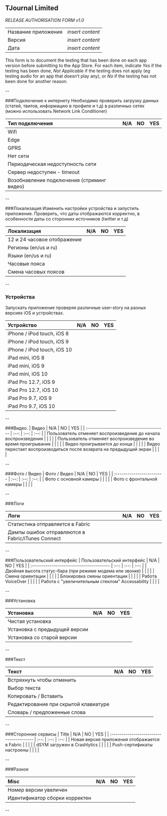 ## TJournal Limited

*RELEASE AUTHORISATION FORM v1.0*

|                     |                  |
| :------------------ | ---------------: |
| Название приложения | *insert content* |
| Версия              | *insert content* |
| Дата                | *insert content* |

This form is to document the testing that has been done on each app
version before submitting to the App Store. For each item, indicate *Yes*
if the testing has been done, *Not Applicable* if the testing does not
apply (eg testing audio for an app that doesn’t play any), or *No* if the
testing has not been done for another reason.

--

###Подключение к интернету
Необходимо проверить загрузку данных (статей, твитов, информацию в профиле и т.д) в различных сетях (можно использовать Network Link Conditioner) 

| Тип подключения                          | N/A  |  NO  | YES  |
| :--------------------------------------- | :--: | :--: | :--: |
| Wifi                                     |      |      |      |
| Edge                                     |      |      |      |
| GPRS                                     |      |      |      |
| Нет сети                                 |      |      |      |
| Периодеческая недоступность сети         |      |      |      |
| Сервер недоступен - timeout              |      |      |      |
| Возобнавление подключения (стриминг видео) |      |      |      |

--

###Локализация
Изменить настройки устройства и запустить приложение. Проверить, что даты отображаются корректно, в особенности даты со сторонних источников (twitter и т.д)

| Локализация                 | N/A  |  NO  | YES  |
| :-------------------------- | :--: | :--: | :--: |
| 12 и 24 часовое отображение |      |      |      |
| Регионы (en/us и ru)        |      |      |      |
| Языки (en/us и ru)          |      |      |      |
| Часовые пояса               |      |      |      |
| Смена часовых поясов        |      |      |      |

--

### Устройства
Запускать приложение проверяя различные user-story на разных версиях iOS и устройствах.

| Устройство                  | N/A  |  NO  | YES  |
| :-------------------------- | :--: | :--: | :--: |
| iPhone / iPod touch, iOS 8  |      |      |      |
| iPhone / iPod touch, iOS 9  |      |      |      |
| iPhone / iPod touch, iOS 10 |      |      |      |
| iPad mini, iOS 8            |      |      |      |
| iPad mini, iOS 9            |      |      |      |
| iPad mini, iOS 10           |      |      |      |
| iPad Pro 12.7, iOS 9        |      |      |      |
| iPad Pro 12.7, iOS 10       |      |      |      |
| iPad Pro 9.7, iOS 9         |      |      |      |
| iPad Pro 9.7, iOS 10        |      |      |      |

--

###Видео.
| Видео                                    | N/A  |  NO  | YES  |
| :--------------------------------------- | :--: | :--: | :--: |
| Пользователь отменяет воспроизведение до начала воспроизведения |      |      |      |
| Пользователь отменяет воспроизведение во время проигрывание |      |      |      |
| Видео проигрывается до конца             |      |      |      |
| Видео перестает воспроизводиться после возврата на предыдущий экран |      |      |      |

--

###Фото / Видео
| Фото / Видео              | N/A  |  NO  | YES  |
| :------------------------ | :--: | :--: | :--: |
| Фото с основной камеры    |      |      |      |
| Фото с фронтальной камеры |      |      |      |

--

###Логи

| Логи                                     | N/A  |  NO  | YES  |
| :--------------------------------------- | :--: | :--: | :--: |
| Статистика отправляется в Fabric         |      |      |      |
| Дампы ошибок отправляются в Fabric/iTunes Connect |      |      |      |

--

###Пользовательский интерфейс
| Пользовательский интерфейс               | N/A  |  NO  | YES  |
| :--------------------------------------- | :--: | :--: | :--: |
| Двойная высота статус-бара (при режиме модема или звонке) |      |      |      |
| Смена ориентации                         |      |      |      |
| Блокировка смены ориентации              |      |      |      |
| Работа VoiceOver                         |      |      |      |
| Работа с "увеличительным стеклом" Accessability |      |      |      |

--

###Установка

| Установка                     | N/A  |  NO  | YES  |
| :---------------------------- | :--: | :--: | :--: |
| Чистая установка              |      |      |      |
| Установка с предыдущей версии |      |      |      |
| Установка со старой версии    |      |      |      |

--

###Текст

| Текст                                 | N/A  |  NO  | YES  |
| :------------------------------------ | :--: | :--: | :--: |
| Встряхнуть чтобы отменить             |      |      |      |
| Выбор текста                          |      |      |      |
| Копировать / Вставить                 |      |      |      |
| Редактирование при скрытой клавиатуре |      |      |      |
| Словарь / предложенные слова          |      |      |      |

--

###Сторонние сервисы
| Title                                    | N/A  |  NO  | YES  |
| :--------------------------------------- | :--: | :--: | :--: |
| Новая версия приложения отображается в Fabric |      |      |      |
| dSYM загружен в Crashlytics              |      |      |      |
| Push-сертификаты настроены               |      |      |      |

--

###Разное

| Misc                           | N/A  |  NO  | YES  |
| :----------------------------- | :--: | :--: | :--: |
| Номер версии увеличен          |      |      |      |
| Идентификатор сборки корректен |      |      |      |

--
